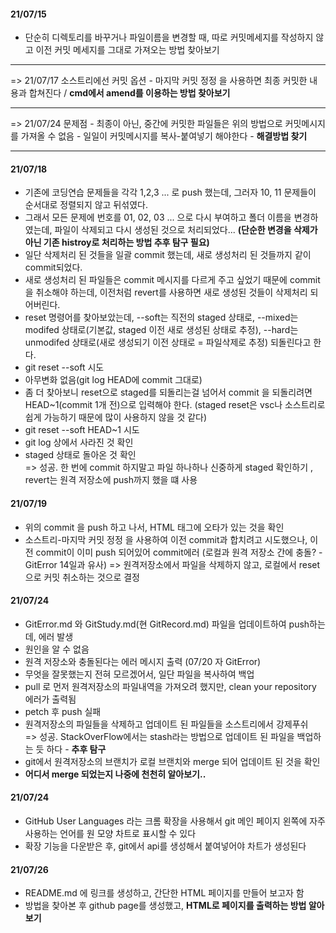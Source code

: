 <h4>21/07/15</h4>

- 단순히 디렉토리를 바꾸거나 파일이름을 변경할 때, 따로 커밋메세지를 작성하지 않고 이전 커밋 메세지를 그대로 가져오는 방법 찾아보기 <br>
  
----

=> 21/07/17 소스트리에선 커밋 옵션 - 마지막 커밋 정정 을 사용하면 최종 커밋한 내용과 합쳐진다 / __cmd에서 amend를 이용하는 방법 찾아보기__ <br>

----

=> 21/07/24 문제점 - 최종이 아닌, 중간에 커밋한 파일들은 위의 방법으로 커밋메시지를 가져올 수 없음 - 일일이 커밋메시지를 복사-붙여넣기 해야한다 - __해결방법 찾기__

----

<h4>21/07/18</h4>

- 기존에 코딩연습 문제들을 각각 1,2,3 ... 로 push 했는데, 그러자 10, 11 문제들이 순서대로 정렬되지 않고 뒤섞였다.
- 그래서 모든 문제에 번호를 01, 02, 03 ... 으로 다시 부여하고 폴더 이름을 변경하였는데, 파일이 삭제되고 다시 생성된 것으로 처리되었다... __(단순한 변경을 삭제가 아닌 기존 histroy로 처리하는 방법 추후 탐구 필요)__
- 일단 삭제처리 된 것들을 일괄 commit 했는데, 새로 생성처리 된 것들까지 같이 commit되었다.
- 새로 생성처리 된 파일들은 commit 메시지를 다르게 주고 싶었기 때문에 commit을 취소해야 하는데, 이전처럼 revert를 사용하면 새로 생성된 것들이 삭제처리 되어버린다.
- reset 명령어를 찾아보았는데, --soft는 직전의 staged 상태로, --mixed는 modifed 상태로(기본값, staged 이전 새로 생성된 상태로 추정), --hard는 unmodifed 상태로(새로 생성되기 이전 상태로 = 파일삭제로 추정) 되돌린다고 한다.
- git reset --soft 시도
- 아무변화 없음(git log HEAD에 commit 그대로)
- 좀 더 찾아보니 reset으로 staged를 되돌리는걸 넘어서 commit 을 되돌리려면 HEAD~1(commit 1개 전)으로 입력해야 한다. (staged reset은 vsc나 소스트리로 쉽게 가능하기 때문에 많이 사용하지 않을 것 같다)
- git reset --soft HEAD~1 시도
- git log 상에서 사라진 것 확인
- staged 상태로 돌아온 것 확인 
<br>=> 성공. 한 번에 commit 하지말고 파일 하나하나 신중하게 staged 확인하기 , revert는 원격 저장소에 push까지 했을 떄 사용

<h4>21/07/19</h4>

- 위의 commit 을 push 하고 나서, HTML 태그에 오타가 있는 것을 확인
- 소스트리-마지막 커밋 정정 을 사용하여 이전 commit과 합치려고 시도했으나, 이전 commit이 이미 push 되어있어 commit에러 (로컬과 원격 저장소 간에 충돌? - GitError 14일과 유사)
=> 원격저장소에서 파일을 삭제하지 않고, 로컬에서 reset으로 커밋 취소하는 것으로 결정

<h4>21/07/24</h4>

- GitError.md 와 GitStudy.md(현 GitRecord.md) 파일을 업데이트하여 push하는데, 에러 발생
- 원인을 알 수 없음 
- 원격 저장소와 충돌된다는 에러 메시지 출력 (07/20 자 GitError)
- 무엇을 잘못했는지 전혀 모르겠어서, 일단 파일을 복사하여 백업
- pull 로 먼저 원격저장소의 파일내역을 가져오려 했지만, clean your repository 에러가 출력됨
- petch 후 push 실패
- 원격저장소의 파일들을 삭제하고 업데이트 된 파일들을 소스트리에서 강제푸쉬
<br>=> 성공. StackOverFlow에서는 stash라는 방법으로 업데이트 된 파일을 백업하는 듯 하다 - __추후 탐구__ 
- git에서 원격저장소의 브랜치가 로컬 브랜치와 merge 되어 업데이트 된 것을 확인
- __어디서 merge 되었는지 나중에 천천히 알아보기..__


<h4>21/07/24</h4>

- GitHub User Languages 라는 크롬 확장을 사용해서 git 메인 페이지 왼쪽에 자주 사용하는 언어를 원 모양 차트로 표시할 수 있다
- 확장 기능을 다운받은 후, git에서 api를 생성해서 붙여넣어야 차트가 생성된다


<h4>21/07/26</h4>

- README.md 에 링크를 생성하고, 간단한 HTML 페이지를 만들어 보고자 함
- 방법을 찾아본 후 github page를 생성했고, __HTML로 페이지를 출력하는 방법 알아보기__